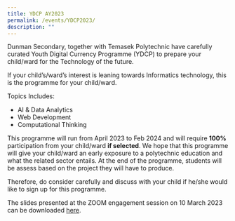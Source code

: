 ```yaml
---
title: YDCP AY2023
permalink: /events/YDCP2023/
description: ""
---
```

Dunman Secondary, together with Temasek Polytechnic have carefully curated Youth Digital Currency Programme (YDCP) to prepare your child/ward for the Technology of the future.

If your child’s/ward’s interest is leaning towards Informatics technology, this is the programme for your child/ward.

Topics Includes:
*   AI & Data Analytics
*   Web Development  
*   Computational Thinking
    

This programme will run from April 2023 to Feb 2024 and will require **100%** participation from your child/ward **if selected**. We hope that this programme will give your child/ward an early exposure to a polytechnic education and what the related sector entails. At the end of the programme, students will be assess based on the project they will have to produce.

Therefore, do consider carefully and discuss with your child if he/she would like to sign up for this programme.

The slides presented at the ZOOM engagement session on 10 March 2023 can be downloaded [here](/files/Announcements/YDCPMar2023.pdf).